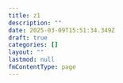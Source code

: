 ```yaml
---
title: z1
description: ""
date: 2025-03-09T15:51:34.349Z
draft: true
categories: []
layout: ""
lastmod: null
fmContentType: page
---
```

